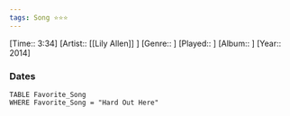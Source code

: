 ```yaml
---
tags: Song ⭐⭐⭐ 
---
```

[Time:: 3:34]
[Artist:: [[Lily Allen]] ]
[Genre:: ]
[Played:: ]
[Album:: ]
[Year:: 2014]
### Dates
````dataview
TABLE Favorite_Song
WHERE Favorite_Song = "Hard Out Here"
````